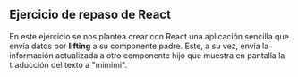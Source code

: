 ## Ejercicio de repaso de React

En este ejercicio se nos plantea crear con React una aplicación sencilla que envía datos por **lifting** a su componente padre. Este, a su vez, envía la información actualizada a otro componente hijo que muestra en pantalla la traducción del texto a "mimimi".
